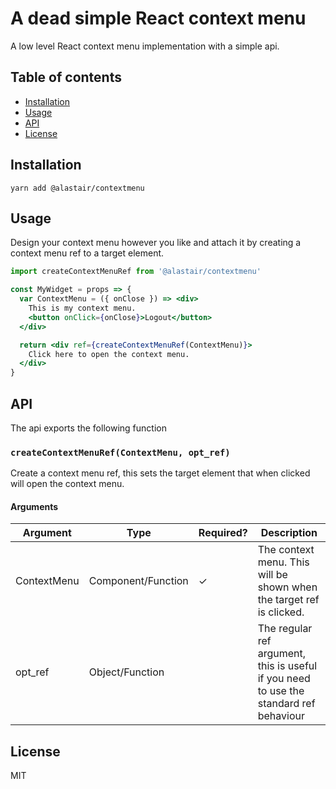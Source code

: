 
# A dead simple React context menu

A low level React context menu implementation with a simple api.

## Table of contents

 - [Installation](#installation)
 - [Usage](#usage)
 - [API](#api)
 - [License](#license)

## Installation

```
yarn add @alastair/contextmenu
```

## Usage

Design your context menu however you like and attach it by creating a context menu ref to a target element.

```jsx
import createContextMenuRef from '@alastair/contextmenu'

const MyWidget = props => {
  var ContextMenu = ({ onClose }) => <div>
    This is my context menu.
    <button onClick={onClose}>Logout</button>
  </div>

  return <div ref={createContextMenuRef(ContextMenu)}>
    Click here to open the context menu.
  </div>
}
```

## API

The api exports the following function

### `createContextMenuRef(ContextMenu, opt_ref)`
Create a context menu ref, this sets the target element that when clicked will
open the context menu.

#### Arguments

| Argument     | Type               | Required? | Description                                                                            |
|--------------|--------------------|-----------|----------------------------------------------------------------------------------------|
| ContextMenu  | Component/Function | ✓         | The context menu. This will be shown when the target ref is clicked.                   |
| opt_ref      | Object/Function    |           | The regular ref argument, this is useful if you need to use the standard ref behaviour |

## License

MIT